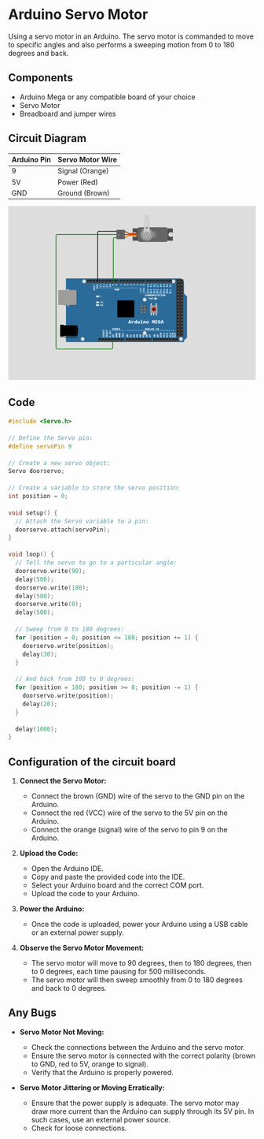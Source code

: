 # Arduino Servo Motor 
 Using a servo motor in an Arduino. The servo motor is commanded to move to specific angles and also performs a sweeping motion from 0 to 180 degrees and back.

## Components

- Arduino Mega or any compatible board of your choice
- Servo Motor
- Breadboard and jumper wires

## Circuit Diagram

| Arduino Pin | Servo Motor Wire |
|-------------|------------------|
| 9           | Signal (Orange)  |
| 5V          | Power (Red)      |
| GND         | Ground (Brown)   |

![schematics](https://github.com/swalehmwadime/IOT-Arduino-Sample-projects/blob/main/Projects/Servor%20motor/servo-motor1.png)


## Code

```cpp
#include <Servo.h>

// Define the Servo pin:
#define servoPin 9

// Create a new servo object:
Servo doorservo;

// Create a variable to store the servo position:
int position = 0;

void setup() {
  // Attach the Servo variable to a pin:
  doorservo.attach(servoPin);
}

void loop() {
  // Tell the servo to go to a particular angle:
  doorservo.write(90);
  delay(500);
  doorservo.write(180);
  delay(500);
  doorservo.write(0);
  delay(500);

  // Sweep from 0 to 180 degrees:
  for (position = 0; position <= 180; position += 1) {
    doorservo.write(position);
    delay(30);
  }

  // And back from 180 to 0 degrees:
  for (position = 180; position >= 0; position -= 1) {
    doorservo.write(position);
    delay(20);
  }

  delay(1000);
}
```


## Configuration of the circuit board

1. **Connect the Servo Motor:**
   - Connect the brown (GND) wire of the servo to the GND pin on the Arduino.
   - Connect the red (VCC) wire of the servo to the 5V pin on the Arduino.
   - Connect the orange (signal) wire of the servo to pin 9 on the Arduino.

2. **Upload the Code:**
   - Open the Arduino IDE.
   - Copy and paste the provided code into the IDE.
   - Select your Arduino board and the correct COM port.
   - Upload the code to your Arduino.

3. **Power the Arduino:**
   - Once the code is uploaded, power your Arduino using a USB cable or an external power supply.

4. **Observe the Servo Motor Movement:**
   - The servo motor will move to 90 degrees, then to 180 degrees, then to 0 degrees, each time pausing for 500 milliseconds.
   - The servo motor will then sweep smoothly from 0 to 180 degrees and back to 0 degrees.

## Any Bugs

- **Servo Motor Not Moving:**
  - Check the connections between the Arduino and the servo motor.
  - Ensure the servo motor is connected with the correct polarity (brown to GND, red to 5V, orange to signal).
  - Verify that the Arduino is properly powered.

- **Servo Motor Jittering or Moving Erratically:**
  - Ensure that the power supply is adequate. The servo motor may draw more current than the Arduino can supply through its 5V pin. In such cases, use an external power source.
  - Check for loose connections.


```

